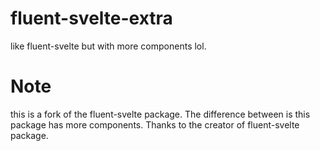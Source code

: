 # fluent-svelte-extra

like fluent-svelte but with more components lol.

# Note

this is a fork of the fluent-svelte package. The difference between is this package has more components. Thanks to the creator of fluent-svelte package.